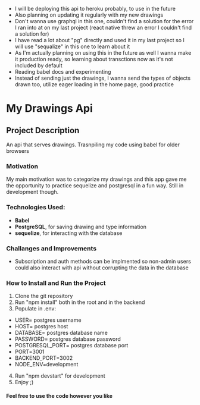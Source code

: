 * I will be deploying this api to heroku probably, to use in the future
* Also planning on updating it regularly with my new drawings
* Don't wanna use graphql in this one, couldn't find a solution for the error I ran into at on my last project (react native threw an error I couldn't find a solution for) 
* I have read a lot about "pg" directly and used it in my last project so I will use "sequalize" in this one to learn about it
* As I'm actually planning on using this in the future as well I wanna make it production ready, so learning about transctions now as it's not included by default
* Reading babel docs and experimenting 
* Instead of sending just the drawings, I wanna send the types of objects drawn too, utilize eager loading in the home page, good practice 

# My Drawings Api

## Project Description
An api that serves drawings. Trasnpiling my code using babel for older browsers

### Motivation
My main motivation was to categorize my drawings and this app gave me the opportunity to practice sequelize and postgresql in a fun way. Still in development though.

### Technologies Used:
*   **Babel** 
*   **PostgreSQL**, for saving drawing and type information 
*   **sequelize**, for interacting with the database

### Challanges and Improvements
*   Subscription and auth methods can be implmented so non-admin users could also interact with api without corrupting the data in the database


### How to Install and Run the Project
1.  Clone the git repository
2.  Run "npm install" both in the root and in the backend 
3.  Populate in .env:

*   USER= postgres username
*   HOST= postgres host
*   DATABASE= postgres database name
*   PASSWORD= postgres database password
*   POSTGRESQL_PORT= postgres database port
*   PORT=3001
*   BACKEND_PORT=3002
*   NODE_ENV=development

4.  Run "npm devstart" for development
5.  Enjoy ;)

#### Feel free to use the code however you like 